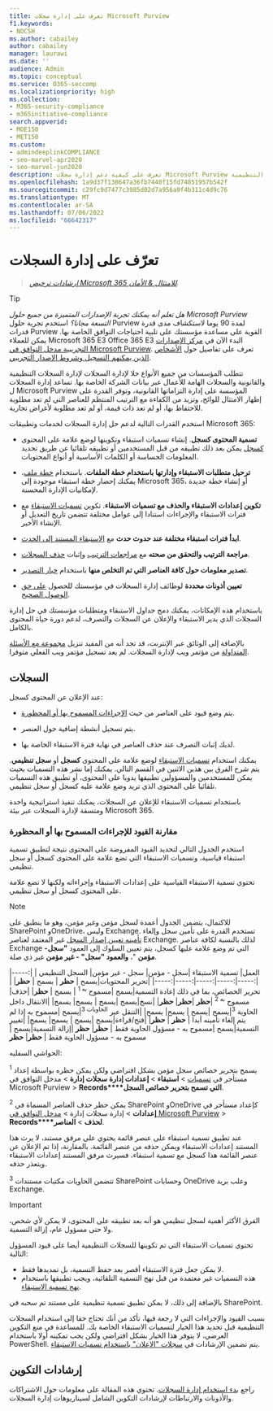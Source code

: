 ```yaml
---
title: تعرف على إدارة سجلات Microsoft Purview
f1.keywords:
- NOCSH
ms.author: cabailey
author: cabailey
manager: laurawi
ms.date: ''
audience: Admin
ms.topic: conceptual
ms.service: O365-seccomp
ms.localizationpriority: high
ms.collection:
- M365-security-compliance
- m365initiative-compliance
search.appverid:
- MOE150
- MET150
ms.custom:
- admindeeplinkCOMPLIANCE
- seo-marvel-apr2020
- seo-marvel-jun2020
description: تعرف على كيفية دعم إدارة سجلات Microsoft Purview للعناصر عالية القيمة لمتطلبات حفظ السجلات التجارية أو القانونية أو التنظيمية.
ms.openlocfilehash: 1a9d37f138647a36fb7440f15fd74851957b542f
ms.sourcegitcommit: c29fc9d7477c3985d02d7a956a9f4b311c4d9c76
ms.translationtype: MT
ms.contentlocale: ar-SA
ms.lasthandoff: 07/06/2022
ms.locfileid: "66642317"
---
```

# <a name="learn-about-records-management"></a>تعرّف على إدارة السجلات

>*[إرشادات ترخيص Microsoft 365 للامتثال & الأمان](/office365/servicedescriptions/microsoft-365-service-descriptions/microsoft-365-tenantlevel-services-licensing-guidance/microsoft-365-security-compliance-licensing-guidance).*

> [!TIP]
> *هل تعلم أنه يمكنك تجربة الإصدارات المتميزة من جميع حلول Microsoft Purview التسعة مجانا؟* استخدم تجربة حلول Purview لمدة 90 يوما لاستكشاف مدى قدرة قدرات Purview القوية على مساعدة مؤسستك على تلبية احتياجات التوافق الخاصة بها. يمكن للعملاء Microsoft 365 E3 Office 365 E3 البدء الآن في [مركز الإصدارات التجريبية مدخل التوافق في Microsoft Purview](https://compliance.microsoft.com/trialHorizontalHub?sku=ComplianceE5&ref=DocsRef). تعرف على تفاصيل حول [الأشخاص الذين يمكنهم التسجيل وشروط الإصدار التجريبي](compliance-easy-trials.md).

تتطلب المؤسسات من جميع الأنواع حلا لإدارة السجلات لإدارة السجلات التنظيمية والقانونية والسجلات الهامة للأعمال عبر بيانات الشركة الخاصة بها. تساعد إدارة السجلات ل Microsoft Purview المؤسسة على إدارة التزاماتها القانونية، وتوفر القدرة على إظهار الامتثال للوائح، وتزيد من الكفاءة مع الترتيب المنتظم للعناصر التي لم تعد مطلوبة للاحتفاظ بها، أو لم تعد ذات قيمة، أو لم تعد مطلوبة لأغراض تجارية.

استخدم القدرات التالية لدعم حل إدارة السجلات لخدمات وتطبيقات Microsoft 365:

- **تسمية المحتوى كسجل**. إنشاء تسميات استبقاء وتكوينها لوضع علامة على المحتوى [كسجل](#records) يمكن بعد ذلك تطبيقه من قبل المستخدمين أو تطبيقه تلقائيا عن طريق تحديد المعلومات الحساسة أو الكلمات الأساسية أو أنواع المحتويات.

- **ترحيل متطلبات الاستبقاء وإدارتها باستخدام خطة الملفات**. باستخدام [خطة ملف](file-plan-manager.md)، يمكنك إحضار خطة استبقاء موجودة إلى Microsoft 365، أو إنشاء خطة جديدة لإمكانيات الإدارة المحسنة.

- **تكوين إعدادات الاستبقاء والحذف مع تسميات الاستبقاء**. تكوين [تسميات الاستبقاء](retention.md#retention-labels) مع فترات الاستبقاء والإجراءات استنادا إلى عوامل مختلفة تتضمن تاريخ التعديل أو الإنشاء الأخير.

- **ابدأ فترات استبقاء مختلفة عند حدوث حدث** مع [الاستبقاء المستند إلى الحدث](event-driven-retention.md).

- **مراجعة الترتيب والتحقق من صحته** مع [مراجعات الترتيب](disposition.md#disposition-reviews) وإثبات [حذف السجلات](disposition.md#disposition-of-records).

- **تصدير معلومات حول كافة العناصر التي تم التخلص منها** باستخدام [خيار التصدير](disposition.md#filter-and-export-the-views).

- **تعيين أذونات محددة** لوظائف إدارة السجلات في مؤسستك للحصول [على حق الوصول الصحيح](../security/office-365-security/permissions-in-the-security-and-compliance-center.md).

باستخدام هذه الإمكانات، يمكنك دمج جداول الاستبقاء ومتطلبات مؤسستك في حل إدارة السجلات الذي يدير الاستبقاء والإعلان عن السجلات والتصرف، لدعم دورة حياة المحتوى بالكامل.

بالإضافة إلى الوثائق عبر الإنترنت، قد تجد أنه من المفيد تنزيل [مجموعة مع الأسئلة المتداولة](https://aka.ms/MIPC/Blog-RecordsManagementWebinar) من مؤتمر ويب لإدارة السجلات. لم يعد تسجيل مؤتمر ويب الفعلي متوفرا.

## <a name="records"></a>السجلات

عند الإعلان عن المحتوى كسجل:

- يتم وضع قيود على العناصر من حيث [الإجراءات المسموح بها أو المحظورة](#compare-restrictions-for-what-actions-are-allowed-or-blocked).

- يتم تسجيل أنشطة إضافية حول العنصر.

- لديك إثبات التصرف عند حذف العناصر في نهاية فترة الاستبقاء الخاصة بها.

يمكنك استخدام [تسميات الاستبقاء](retention.md#retention-labels) لوضع علامة على المحتوى **كسجل** أو **سجل تنظيمي**. يتم شرح الفرق بين هذين الاثنين في القسم التالي. يمكنك إما نشر هذه التسميات بحيث يمكن للمستخدمين والمسؤولين تطبيقها يدويا على المحتوى، أو تطبيق هذه التسميات تلقائيا على المحتوى الذي تريد وضع علامة عليه كسجل أو سجل تنظيمي.

باستخدام تسميات الاستبقاء للإعلان عن السجلات، يمكنك تنفيذ استراتيجية واحدة ومتسقة لإدارة السجلات عبر بيئة Microsoft 365.

### <a name="compare-restrictions-for-what-actions-are-allowed-or-blocked"></a>مقارنة القيود للإجراءات المسموح بها أو المحظورة

استخدم الجدول التالي لتحديد القيود المفروضة على المحتوى نتيجة لتطبيق تسمية استبقاء قياسية، وتسميات الاستبقاء التي تضع علامة على المحتوى كسجل أو سجل تنظيمي.

تحتوي تسمية الاستبقاء القياسية على إعدادات الاستبقاء وإجراءاته ولكنها لا تضع علامة على المحتوى كسجل أو سجل تنظيمي.

> [!NOTE]
> للاكتمال، يتضمن الجدول أعمدة لسجل مؤمن وغير مؤمن، وهو ما ينطبق على SharePoint وOneDrive، وليس Exchange. تستخدم القدرة على تأمين سجل وإلغاء [تأمينه تعيين إصدار السجل](record-versioning.md) غير المعتمد لعناصر Exchange. لذلك بالنسبة لكافة عناصر Exchange التي تم وضع علامة عليها كسجل، يتم تعيين السلوك إلى العمود **"سجل- مؤمن** "، **والعمود "سجل" - غير مؤمن** غير ذي صلة.


|العمل| تسمية الاستبقاء |سجل - مؤمن| سجل - غير مؤمن| السجل التنظيمي |
|:-----|:-----|:-----|:-----|:-----|:-----|
|تحرير المحتويات|يسمح | **حظر** | يسمح | **حظر**|
|تحرير الخصائص، بما في ذلك إعادة التسمية|يسمح |مسموح <sup>به 1</sup> | يسمح | **حظر**|
|حذف|مسموح <sup>به 2</sup> |**حظر** |**حظر**| **حظر**|
|نسخ|يسمح |يسمح | يسمح| يسمح|
|الانتقال داخل الحاوية <sup>3</sup>|يسمح |يسمح | يسمح| يسمح|
|التنقل عبر <sup>الحاويات 3</sup>|يسمح |مسموح به إذا لم يتم إلغاء تأمينه أبدا | **حظر** | **حظر**|
|فتح/قراءة|يسمح |يسمح | يسمح| يسمح|
|تغيير التسمية|يسمح |مسموح به - مسؤول الحاوية فقط | **حظر**| **حظر**
|إزالة التسمية|يسمح |مسموح به - مسؤول الحاوية فقط | **حظر**| **حظر**

الحواشي السفليه:

<sup>1</sup> يسمح بتحرير خصائص سجل مؤمن بشكل افتراضي ولكن يمكن حظره بواسطة إعداد مستأجر في [تسميات](https://compliance.microsoft.com/) >  **استبقاء** > **إعدادات إدارة سجلات إدارة** >  مدخل التوافق في Microsoft Purview  > **Records****التي تسمح بتحرير خصائص السجل**.

<sup>2</sup> يمكن حظر حذف العناصر المسماة في SharePoint وOneDrive كإعداد مستأجر في **إعدادات** >  إدارة سجلات إدارة  > [مدخل التوافق في Microsoft Purview](https://compliance.microsoft.com/) >  **Records****لحذف** > **العناصر**.

عند تطبيق تسمية استبقاء على عنصر قائمة يحتوي على مرفق مستند، لا يرث هذا المستند إعدادات الاستبقاء ويمكن حذفه من عنصر القائمة. بالمقارنة، إذا تم الإعلان عن عنصر القائمة هذا كسجل مع تسمية استبقاء، فسيرث مرفق المستند إعدادات الاستبقاء ويتعذر حذفه.

<sup>3</sup> تتضمن الحاويات مكتبات مستندات SharePoint وحسابات OneDrive وعلب بريد Exchange.

> [!IMPORTANT]
> الفرق الأكثر أهمية لسجل تنظيمي هو أنه بعد تطبيقه على المحتوى، لا يمكن لأي شخص، ولا حتى مسؤول عام، إزالة التسمية.
>
> تحتوي تسميات الاستبقاء التي تم تكوينها للسجلات التنظيمية أيضا على قيود المسؤول التالية:
>
> - لا يمكن جعل فترة الاستبقاء أقصر بعد حفظ التسمية، بل تمديدها فقط.
> - هذه التسميات غير معتمدة من قبل نهج التسمية التلقائية، ويجب تطبيقها باستخدام [نهج تسمية الاستبقاء](create-apply-retention-labels.md).
>
> بالإضافة إلى ذلك، لا يمكن تطبيق تسمية تنظيمية على مستند تم سحبه في SharePoint.
>
> بسبب القيود والإجراءات التي لا رجعة فيها، تأكد من أنك تحتاج حقا إلى استخدام السجلات التنظيمية قبل تحديد هذا الخيار لتسميات الاستبقاء الخاصة بك. للمساعدة في منع التكوين العرضي، لا يتوفر هذا الخيار بشكل افتراضي ولكن يجب تمكينه أولا باستخدام PowerShell. يتم تضمين الإرشادات في [سجلات "الإعلان" باستخدام تسميات الاستبقاء](declare-records.md).

## <a name="configuration-guidance"></a>إرشادات التكوين

راجع [بدء استخدام إدارة السجلات](get-started-with-records-management.md). تحتوي هذه المقالة على معلومات حول الاشتراكات والأذونات والارتباطات لإرشادات التكوين الشامل لسيناريوهات إدارة السجلات.
